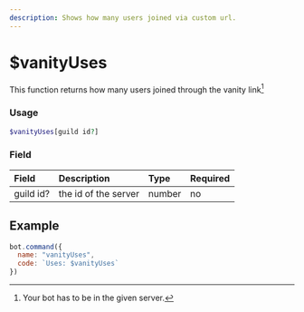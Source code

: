 ```yaml
---
description: Shows how many users joined via custom url.
---
```


# $vanityUses

This function returns how many users joined through the vanity link[^1]

### Usage

```php
$vanityUses[guild id?]
```

### Field

| Field | Description | Type | Required |
| :--- | :--- | :--- | :--- |
| guild id? | the id of the server | number | no |

## Example

```javascript
bot.command({
  name: "vanityUses",
  code: `Uses: $vanityUses`
})
```

[^1]: Your bot has to be in the given server.

